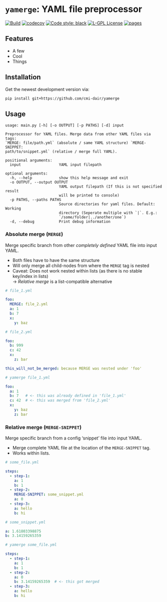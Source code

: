 # `yamerge`: YAML file preprocessor

[![Build](https://github.com/cmi-dair/yamerge/actions/workflows/test.yaml/badge.svg?branch=main)](https://github.com/cmi-dair/yamerge/actions/workflows/test.yaml?query=branch%3Amain)
[![codecov](https://codecov.io/gh/cmi-dair/yamerge/branch/main/graph/badge.svg?token=22HWWFWPW5)](https://codecov.io/gh/cmi-dair/yamerge)
[![Code style: black](https://img.shields.io/badge/code%20style-black-000000.svg)](https://github.com/psf/black)
[![L-GPL License](https://img.shields.io/badge/license-L--GPL-blue.svg)](https://github.com/cmi-dair/yamerge/blob/main/LICENSE)
[![pages](https://img.shields.io/badge/api-docs-blue)](https://cmi-dair.github.io/yamerge)

## Features

- A few
- Cool
- Things

## Installation

Get the newest development version via:

```sh
pip install git+https://github.com/cmi-dair/yamerge
```

## Usage

```
usage: main.py [-h] [-o OUTPUT] [-p PATHS] [-d] input

Preprocessor for YAML files. Merge data from other YAML files via tags:
`MERGE: file/path.yml` (absolute / same YAML structure) `MERGE-SNIPPET:
path/to/snippet.yml` (relative / merge full YAML).

positional arguments:
  input                 YAML input filepath

optional arguments:
  -h, --help            show this help message and exit
  -o OUTPUT, --output OUTPUT
                        YAML output filepath (If this is not specified result
                        will be printed to console)
  -p PATHS, --paths PATHS
                        Source directories for yaml files. Default: Working
                        directory (Seperate multiple with `|`. E.g.:
                        `/some/folder|../another/one`)
  -d, --debug           Print debug information
```


### Absolute merge (`MERGE`)

Merge specific branch from other *completely defined* YAML file into input YAML.

- Both files have to have the same structure
- Will only merge all child-nodes from where the `MERGE` tag is nested
- Caveat: Does not work nested within lists (as there is no stable key/index in lists) <br/>
  &rarr; *Relative merge* is a list-compatible alternative


```yaml
# file_1.yml

foo:
  MERGE: file_2.yml
  a: 1
  b: 7
  x:
    y: baz
```

```yaml
# file_2.yml

foo:
  b: 999
  c: 42
  x:
    z: bar

this_will_not_be_merged: because MERGE was nested under 'foo'
```

```yaml
# yamerge file_1.yml

foo:
  a: 1
  b: 7   # <- this was already defined in 'file_1.yml'
  c: 42  # <- this was merged from 'file_2.yml'
  x:
    y: baz
    z: bar
```

### Relative merge (`MERGE-SNIPPET`)

Merge specific branch from a config ‘snippet’ file into input YAML.

- Merge complete YAML file at the location of the `MERGE-SNIPPET` tag.
- Works within lists.

```yaml
# some_file.yml

steps:
  - step-1:
    a: 1
    b: 1
  - step-2:
    MERGE-SNIPPET: some_snippet.yml
    a: 0
  - step-3:
    a: hello
    b: hi
```

```yaml
# some_snippet.yml

a: 1.61803398875
b: 3.14159265359
```

```yaml
# yamerge some_file.yml

steps:
  - step-1:
    a: 1
    b: 1
  - step-2:
    a: 0
    b: 3.14159265359  # <- this got merged
  - step-3:
    a: hello
    b: hi
```
